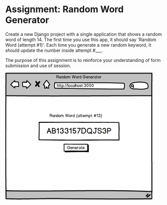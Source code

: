 # Assignment: Random Word Generator


Create a new Django project with a single application that shows a random word of length 14. The first time you use this app, it should say 'Random Word (attempt #1)'. Each time you generate a new random keyword, it should update the number inside attempt #___.

The purpose of this assignment is to reinforce your understanding of form submission and use of session.



![alt text](random-word.png  "Optional title attribute")
